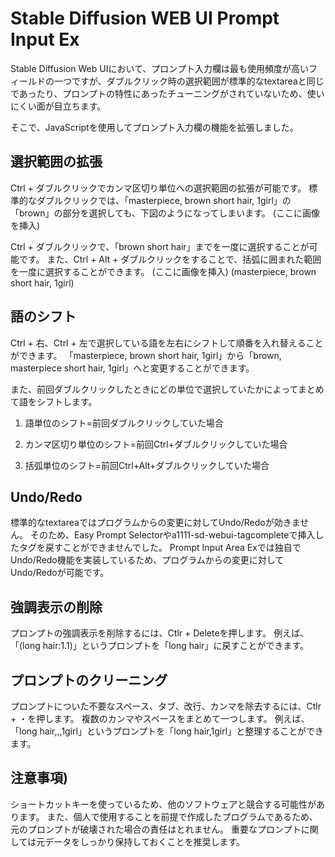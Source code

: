 # Stable Diffusion WEB UI Prompt Input Ex

Stable Diffusion Web UIにおいて、プロンプト入力欄は最も使用頻度が高いフィールドの一つですが、ダブルクリック時の選択範囲が標準的なtextareaと同じであったり、プロンプトの特性にあったチューニングがされていないため、使いにくい面が目立ちます。

そこで、JavaScriptを使用してプロンプト入力欄の機能を拡張しました。

## 選択範囲の拡張
Ctrl + ダブルクリックでカンマ区切り単位への選択範囲の拡張が可能です。
標準的なダブルクリックでは、「masterpiece, brown short hair, 1girl」の「brown」の部分を選択しても、下図のようになってしまいます。
(ここに画像を挿入)

Ctrl + ダブルクリックで、「brown short hair」までを一度に選択することが可能です。
また、Ctrl + Alt + ダブルクリックをすることで、括弧に囲まれた範囲を一度に選択することができます。
(ここに画像を挿入)
(masterpiece, brown short hair, 1girl)

## 語のシフト
Ctrl + 右、Ctrl + 左で選択している語を左右にシフトして順番を入れ替えることができます。
「masterpiece, brown short hair, 1girl」から「brown, masterpiece short hair, 1girl」へと変更することができます。

また、前回ダブルクリックしたときにどの単位で選択していたかによってまとめて語をシフトします。
1. 語単位のシフト=前回ダブルクリックしていた場合

2. カンマ区切り単位のシフト=前回Ctrl+ダブルクリックしていた場合 

3. 括弧単位のシフト=前回Ctrl+Alt+ダブルクリックしていた場合

## Undo/Redo
標準的なtextareaではプログラムからの変更に対してUndo/Redoが効きません。
そのため、Easy Prompt Selectorやa1111-sd-webui-tagcompleteで挿入したタグを戻すことができませんでした。
Prompt Input Area Exでは独自でUndo/Redo機能を実装しているため、プログラムからの変更に対してUndo/Redoが可能です。

## 強調表示の削除
プロンプトの強調表示を削除するには、Ctlr + Deleteを押します。
例えば、「(long hair:1.1)」というプロンプトを「long hair」に戻すことができます。

## プロンプトのクリーニング
プロンプトについた不要なスペース、タブ、改行、カンマを除去するには、Ctlr + ・を押します。
複数のカンマやスペースをまとめて一つします。
例えば、「long hair,,,1girl」というプロンプトを「long hair,1girl」と整理することができます。

## 注意事項)
ショートカットキーを使っているため、他のソフトウェアと競合する可能性があります。
また、個人で使用することを前提で作成したプログラムであるため、元のプロンプトが破壊された場合の責任はとれません。
重要なプロンプトに関しては元データをしっかり保持しておくことを推奨します。
